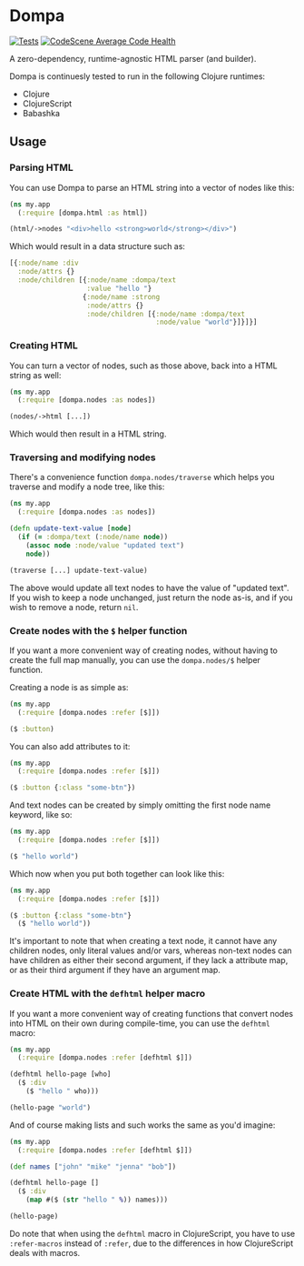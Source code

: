 # Dompa

[![Tests](https://github.com/askonomm/dompa/actions/workflows/tests.yml/badge.svg)](https://github.com/askonomm/dompa/actions/workflows/tests.yml)
[![CodeScene Average Code Health](https://codescene.io/projects/72504/status-badges/average-code-health)](https://codescene.io/projects/72504)

A zero-dependency, runtime-agnostic HTML parser (and builder). 

Dompa is continuesly tested to run in the following Clojure runtimes:

- Clojure
- ClojureScript
- Babashka

## Usage

### Parsing HTML

You can use Dompa to parse an HTML string into a vector of nodes like this:

```clojure
(ns my.app
  (:require [dompa.html :as html])

(html/->nodes "<div>hello <strong>world</strong></div>")
```

Which would result in a data structure such as:

```clojure
[{:node/name :div
  :node/attrs {}
  :node/children [{:node/name :dompa/text
                   :value "hello "}
                  {:node/name :strong
                   :node/attrs {}
                   :node/children [{:node/name :dompa/text
                                    :node/value "world"}]}]}]
```

### Creating HTML

You can turn a vector of nodes, such as those above, back into a HTML string as well:

```clojure
(ns my.app
  (:require [dompa.nodes :as nodes])

(nodes/->html [...])
```

Which would then result in a HTML string.


### Traversing and modifying nodes

There's a convenience function `dompa.nodes/traverse` which helps you traverse and modify a node tree, like this:

```clojure
(ns my.app
  (:require [dompa.nodes :as nodes])

(defn update-text-value [node]
  (if (= :dompa/text (:node/name node))
    (assoc node :node/value "updated text")
    node))

(traverse [...] update-text-value)
```

The above would update all text nodes to have the value of "updated text". If you wish to keep a node unchanged, just return the node as-is, and if you wish to remove a node, return `nil`. 

### Create nodes with the `$` helper function

If you want a more convenient way of creating nodes, without having to create the full map manually, you can use the `dompa.nodes/$` helper function.

Creating a node is as simple as:

```clojure
(ns my.app
  (:require [dompa.nodes :refer [$]])

($ :button)
```

You can also add attributes to it:


```clojure
(ns my.app
  (:require [dompa.nodes :refer [$]])

($ :button {:class "some-btn"})
```

And text nodes can be created by simply omitting the first node name keyword, like so:

```clojure
(ns my.app
  (:require [dompa.nodes :refer [$]])

($ "hello world")
```

Which now when you put both together can look like this:

```clojure
(ns my.app
  (:require [dompa.nodes :refer [$]])

($ :button {:class "some-btn"}
  ($ "hello world"))
```

It's important to note that when creating a text node, it cannot have any children nodes, only literal values and/or vars, whereas non-text nodes can have children as either their second argument, if they lack a attribute map, or as their third argument if they have an argument map. 

### Create HTML with the `defhtml` helper macro

If you want a more convenient way of creating functions that convert nodes into HTML on their own during compile-time, you can use the `defhtml` macro:

```clojure
(ns my.app
  (:require [dompa.nodes :refer [defhtml $]])

(defhtml hello-page [who]
  ($ :div
    ($ "hello " who)))

(hello-page "world")
```

And of course making lists and such works the same as you'd imagine:

```clojure
(ns my.app
  (:require [dompa.nodes :refer [defhtml $]])

(def names ["john" "mike" "jenna" "bob"])

(defhtml hello-page []
  ($ :div
    (map #($ (str "hello " %)) names)))

(hello-page)
```

Do note that when using the `defhtml` macro in ClojureScript, you have to use `:refer-macros` instead of `:refer`, due to the differences in how ClojureScript deals with macros.